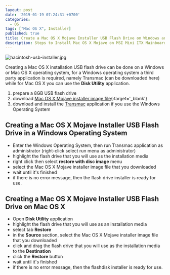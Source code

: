 ```yaml
---
layout: post
date: '2019-01-19 07:24:31 +0700'
categories:
  - OS
tags: ["Mac OS X", Installer]
published: true
title: Create a Mac OS X Mojave Installer USB Flash Drive on Windows and Mac OS X
description: Steps to Install Mac OS X Mojave on MSI Mini ITX Mainboard
---
```


![hacintosh-usb-installer.jpg]({{site.baseurl}}/media/hacintosh-usb-installer.jpg)


Creating a Mac OS X installation USB flash drive can be done on a Windows or Mac OS X operating system, for a Windows operating system a third party application is required, namely Transmac (can be downloaded here) while for Mac OS X you can use the **Disk Utility** application.

1. prepare a 8GB USB flash drive
2. download [Mac OS X Mojave installer image file](https://goo.gl/L2M9du){:target='_blank'}
3. download and install the [Transmac](https://goo.gl/3iuKDA) application if you use the Windows Operating System


## Creating a Mac OS X Mojave Installer USB Flash Drive in a Windows Operating System


- Enter the Windows Operating System, then run Transmac application as administrator (right-click select run menu as administrator)
- highlight the flash drive that you will use as the installation media
- right click then select **restore with disc image** menu
- select the Mac OS X Mojave installer image file that you downloaded
- wait until it's finished
- if there is no error message, then the flash drive installer is ready for use.


## Creating a Mac OS X Mojave Installer USB Flash Drive on Mac OS X


- Open **Disk Utility** application
- highlight the flash drive that you will use as an installation media
- select tab **Restore**
- in the **Source** section, select the Mac OS X Mojave installer image file that you downloaded
- click and drag the flash drive that you will use as the installation media to the **Destination**
- click the **Restore** button
- wait until it's finished
- if there is no error message, then the flashdisk installer is ready for use.
